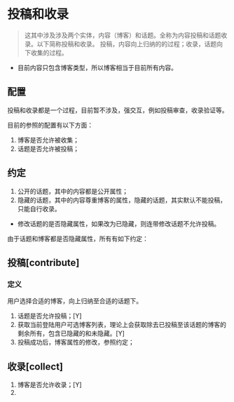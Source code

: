 
  投稿和收录
===============================================================================

> 这其中涉及涉及两个实体，内容（博客）和话题。全称为内容投稿和话题收录。以下简称投稿和收录。
投稿，内容向上归纳的的过程；收录，话题向下收集的过程。

- 目前内容只包含博客类型，所以博客相当于目前所有内容。

## 配置

投稿和收录都是一个过程，目前暂不涉及，强交互，例如投稿审查，收录验证等。

目前的参照的配置有以下方面：

1. 博客是否允许被收集；
2. 话题是否允许被投稿；

## 约定

1. 公开的话题，其中的内容都是公开属性；
2. 隐藏的话题，其中的内容尊重博客的属性，隐藏的话题，其实默认不能投稿，只能自行收录。

- 修改话题的是否隐藏属性，如果改为已隐藏，则连带修改话题不允许投稿。

由于话题和博客都是否隐藏属性，所有有如下约定：




## 投稿[contribute]

### 定义

  用户选择合适的博客，向上归纳至合适的话题下。

1. 话题是否允许投稿；[Y]
2. 获取当前登陆用户可选博客列表，理论上会获取除去已投稿至该话题的博客的剩余所有，包含已隐藏的和未隐藏。[Y]
3. 投稿成功后，博客属性的修改，参照约定；


## 收录[collect]

1. 博客是否允许收录；[Y]
2.
